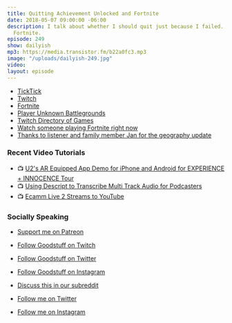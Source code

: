 ```yaml
---
title: Quitting Achievement Unlocked and Fortnite
date: 2018-05-07 09:00:00 -06:00
description: I talk about whether I should quit just because I failed. And a bit about
  Fortnite.
episode: 249
show: dailyish
mp3: https://media.transistor.fm/b22a0fc3.mp3
image: "/uploads/dailyish-249.jpg"
video: 
layout: episode
---
```


* [TickTick](http://ticktick.com)
* [Twitch](https://www.twitch.tv)
* [Fortnite](https://www.epicgames.com/fortnite/)
* [Player Unknown Battlegrounds](https://playbattlegrounds.com/main.pu)
* [Twitch Directory of Games](https://www.twitch.tv/directory)
* [Watch someone playing Fortnite right now](https://www.twitch.tv/directory/game/Fortnite)
* [Thanks to listener and family member Jan for the geography update](https://twitter.com/JayelleMo/status/991271501566443520)

### Recent Video Tutorials

* 📺 [U2's AR Equipped App Demo for iPhone and Android for EXPERIENCE + INNOCENCE Tour](https://www.youtube.com/edit?o=U&video_id=soaHtV10Seo)
* 📺 [Using Descript to Transcribe Multi Track Audio for Podcasters](https://www.youtube.com/watch?v=wRWttnLOQiE)
* 📺 [Ecamm Live 2 Streams to YouTube](https://www.youtube.com/watch?v=lpr267l4VDM)

### Socially Speaking

* [Support me on Patreon](https://www.patreon.com/ichris)

* [Follow Goodstuff on Twitch](https://www.twitch.tv/goodstuff_fm)
* [Follow Goodstuff on Twitter](https://twitter.com/goodstufffm)
* [Follow Goodstuff on Instagram](https://www.instagram.com/goodstuff_fm/)
* [Discuss this in our subreddit](https://www.reddit.com/r/Goodstuff_fm/)

* [Follow me on Twitter](https://www.twitter.com/ichris)
* [Follow me on Instagram](https://www.instagram.com/ichrisv2/)
